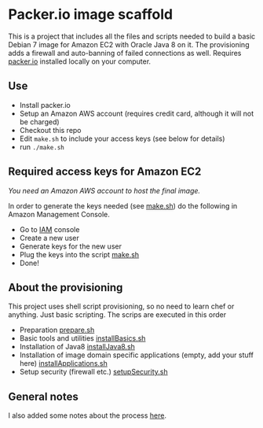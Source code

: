 # Packer.io image scaffold

This is a project that includes all the files and scripts needed to build a basic Debian 7 image for Amazon EC2 with Oracle Java 8 on it. The provisioning adds a firewall and auto-banning of failed connections as well. Requires [packer.io](https://packer.io/) installed locally on your computer.

## Use
- Install packer.io
- Setup an Amazon AWS account (requires credit card, although it will not be charged)
- Checkout this repo
- Edit ```make.sh``` to include your access keys (see below for details)
- run ```./make.sh```

## Required access keys for Amazon EC2
*You need an Amazon AWS account to host the final image.*

In order to generate the keys needed (see [make.sh](make.sh)) do the following in Amazon Management Console.

- Go to [IAM](https://console.aws.amazon.com/iam/home#home) console
- Create a new user
- Generate keys for the new user
- Plug the keys into the script [make.sh](make.sh)
- Done!

## About the provisioning
This project uses shell script provisioning, so no need to learn chef or anything. Just basic scripting.
The scrips are executed in this order
- Preparation [prepare.sh](prepare.sh)
- Basic tools and utilities [installBasics.sh](installBasics.sh)
- Installation of Java8 [installJava8.sh](installJava8.sh)
- Installation of image domain specific applications (empty, add your stuff here) [installApplications.sh](installApplications.sh)
- Setup security (firewall etc.) [setupSecurity.sh](setupSecurity.sh)


## General notes
I also added some notes about the process [here](http://mildly-interesting.info/blog/2015/01/26/packer-dot-io-for-the-impatient/).
